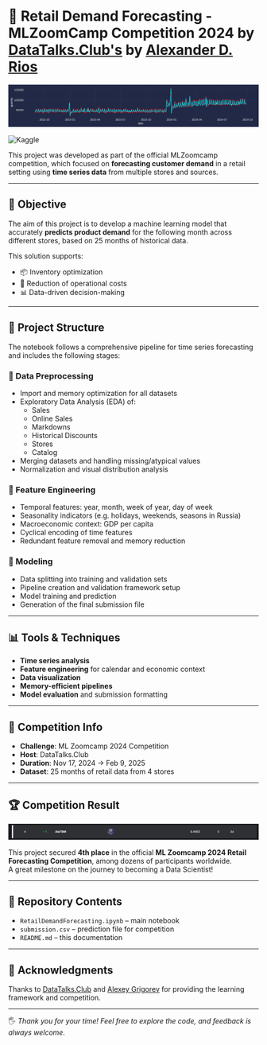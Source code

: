 # 🛒 Retail Demand Forecasting - **MLZoomCamp Competition 2024** by [DataTalks.Club's](https://datatalks.club/) by **[Alexander D. Rios](https://linktr.ee/aletbm)**

![example](./src/plot1.png)

<a href="https://www.kaggle.com/code/aletbm/top4-retail-demand-forecast-mlzc-compet-24" target="_blank"><img align="left" alt="Kaggle" title="Open in Kaggle" src="https://kaggle.com/static/images/open-in-kaggle.svg"></a><br>

This project was developed as part of the official MLZoomcamp competition, which focused on **forecasting customer demand** in a retail setting using **time series data** from multiple stores and sources.

---

## 🎯 Objective

The aim of this project is to develop a machine learning model that accurately **predicts product demand** for the following month across different stores, based on 25 months of historical data.

This solution supports:

- 📦 Inventory optimization  
- 💸 Reduction of operational costs  
- 📊 Data-driven decision-making

---

## 🧪 Project Structure

The notebook follows a comprehensive pipeline for time series forecasting and includes the following stages:

### 🧹 Data Preprocessing
- Import and memory optimization for all datasets
- Exploratory Data Analysis (EDA) of:
  - Sales
  - Online Sales
  - Markdowns
  - Historical Discounts
  - Stores
  - Catalog
- Merging datasets and handling missing/atypical values
- Normalization and visual distribution analysis

### 🔧 Feature Engineering
- Temporal features: year, month, week of year, day of week
- Seasonality indicators (e.g. holidays, weekends, seasons in Russia)
- Macroeconomic context: GDP per capita
- Cyclical encoding of time features
- Redundant feature removal and memory reduction

### 🧠 Modeling
- Data splitting into training and validation sets
- Pipeline creation and validation framework setup
- Model training and prediction
- Generation of the final submission file

---

## 📊 Tools & Techniques

- **Time series analysis**  
- **Feature engineering** for calendar and economic context  
- **Data visualization**  
- **Memory-efficient pipelines**  
- **Model evaluation** and submission formatting  

---

## 🏁 Competition Info

- **Challenge**: ML Zoomcamp 2024 Competition  
- **Host**: DataTalks.Club  
- **Duration**: Nov 17, 2024 → Feb 9, 2025  
- **Dataset**: 25 months of retail data from 4 stores  

---

## 🏆 Competition Result

![position](./src/position.png)

This project secured **4th place** in the official **ML Zoomcamp 2024 Retail Forecasting Competition**, among dozens of participants worldwide.  
A great milestone on the journey to becoming a Data Scientist!

---

## 📁 Repository Contents

- `RetailDemandForecasting.ipynb` – main notebook  
- `submission.csv` – prediction file for competition  
- `README.md` – this documentation  

---

## 🙏 Acknowledgments

Thanks to [DataTalks.Club](https://datatalks.club) and [Alexey Grigorev](https://github.com/alexeygrigorev) for providing the learning framework and competition.

---

🖐️ *Thank you for your time! Feel free to explore the code, and feedback is always welcome.*

